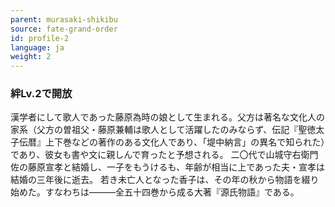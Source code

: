 ```yaml
---
parent: murasaki-shikibu
source: fate-grand-order
id: profile-2
language: ja
weight: 2
---
```


### 絆Lv.2で開放

漢学者にして歌人であった藤原為時の娘として生まれる。父方は著名な文化人の家系（父方の曽祖父・藤原兼輔は歌人として活躍したのみならず、伝記『聖徳太子伝暦』上下巻などの著作のある文化人であり、「堤中納言」の異名で知られた）であり、彼女も書や文に親しんで育ったと予想される。
二〇代で山城守右衛門佐の藤原宣孝と結婚し、一子をもうけるも、年齢が相当に上であった夫・宣孝は結婚の三年後に逝去。
若き未亡人となった香子は、その年の秋から物語を綴り始めた。すなわちは―――全五十四巻から成る大著『源氏物語』である。
